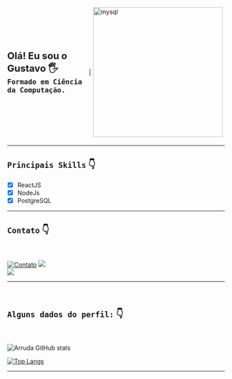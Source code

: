 <div style="display: flex; align-items: center; justify-content: center;">
<div>
 <strong style="font-size: 22px"> Olá! Eu sou o Gustavo 🖐️</strong></br><strong style="font-size: 16px; font-family: monospace;">Formado em Ciência da Computação.</strong>
 </div>
 |
 <img align="center" alt="mysql" style="margin: 5px; width: 300px;" src="https://i.pinimg.com/originals/18/a4/94/18a4949fc9c8067172d3b96e302e7097.gif" />
</div>

___


## ```Principais Skills``` 👇

<div align="left">

- [x] ReactJS
- [x] NodeJs
- [x] PostgreSQL
   
</div>


___

## ```Contato``` 👇

</br>

<div align="left">

[![Contato](https://img.shields.io/badge/WhatsApp-25D366?style=for-the-badge&logo=whatsapp&logoColor=white)](https://api.whatsapp.com/send?phone=5513996369053&text=Ol%C3%A1%2C%20gostaria%20de%20te%20contratar..%20Entre%20em%20contato%20comigo!)
<a href="https://www.linkedin.com/in/gustavo-arruda-2a664a1b1/" target="_blank"><img src="https://img.shields.io/badge/-LinkedIn-%230077B5?style=for-the-badge&logo=linkedin&logoColor=white" target="_blank"></a>   
<a href = "mailto:gustavoleone3456@hotmail.com"><img src="https://img.shields.io/badge/-Gmail-%23333?style=for-the-badge&logo=gmail&logoColor=white" target="_blank"></a>

</div>

___

</br>

## ```Alguns dados do perfil:``` 👇
</br>

![Arruda GitHub stats](https://github-readme-stats.vercel.app/api?username=gugalxp&show_icons=true&theme=radical)

[![Top Langs](https://github-readme-stats.vercel.app/api/top-langs/?username=gugalxp&layout=compact)]()

___


  

